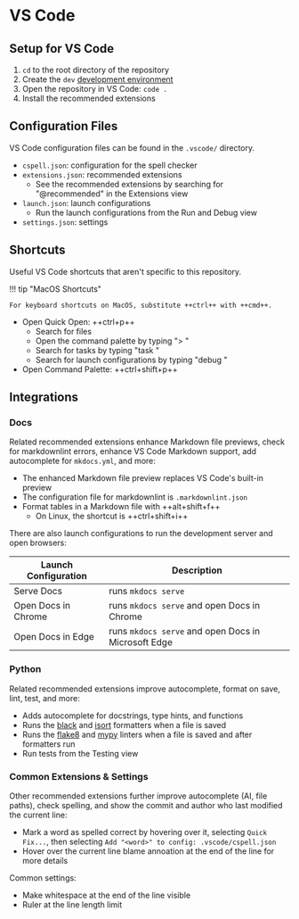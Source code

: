 # VS Code

## Setup for VS Code

1. `cd` to the root directory of the repository
2. Create the `dev` [development environment](./contributing.md#tox-development-environments)
3. Open the repository in VS Code: `code .`
4. Install the recommended extensions

## Configuration Files

VS Code configuration files can be found in the `.vscode/` directory.

- `cspell.json`: configuration for the spell checker
- `extensions.json`: recommended extensions
    - See the recommended extensions by searching for "@recommended" in the Extensions view
- `launch.json`: launch configurations
    - Run the launch configurations from the Run and Debug view
- `settings.json`: settings

## Shortcuts

Useful VS Code shortcuts that aren't specific to this repository.

!!! tip "MacOS Shortcuts"

    For keyboard shortcuts on MacOS, substitute ++ctrl++ with ++cmd++.

- Open Quick Open: ++ctrl+p++
    - Search for files
    - Open the command palette by typing "> "
    - Search for tasks by typing "task "
    - Search for launch configurations by typing "debug "
- Open Command Palette: ++ctrl+shift+p++

## Integrations

### Docs

Related recommended extensions enhance Markdown file previews, check for markdownlint errors,
enhance VS Code Markdown support, add autocomplete for `mkdocs.yml`, and more:

- The enhanced Markdown file preview replaces VS Code's built-in preview
- The configuration file for markdownlint is `.markdownlint.json`
- Format tables in a Markdown file with ++alt+shift+f++
    - On Linux, the shortcut is ++ctrl+shift+i++

There are also launch configurations to run the development server and open browsers:

| Launch Configuration | Description                                         |
| -------------------- | --------------------------------------------------- |
| Serve Docs           | runs `mkdocs serve`                                 |
| Open Docs in Chrome  | runs `mkdocs serve` and open Docs in Chrome         |
| Open Docs in Edge    | runs `mkdocs serve` and open Docs in Microsoft Edge |

### Python

Related recommended extensions improve autocomplete, format on save, lint, test, and more:

- Adds autocomplete for docstrings, type hints, and functions
- Runs the [black](https://pypi.org/project/black/) and [isort](https://pypi.org/project/isort/)
  formatters when a file is saved
- Runs the [flake8](https://pypi.org/project/flake8/) and [mypy](https://pypi.org/project/mypy/)
  linters when a file is saved and after formatters run
- Run tests from the Testing view

### Common Extensions & Settings

Other recommended extensions further improve autocomplete (AI, file paths), check spelling,
and show the commit and author who last modified the current line:

- Mark a word as spelled correct by hovering over it, selecting `Quick Fix...`,
  then selecting `Add "<word>" to config: .vscode/cspell.json`
- Hover over the current line blame annoation at the end of the line for more details

Common settings:

- Make whitespace at the end of the line visible
- Ruler at the line length limit
